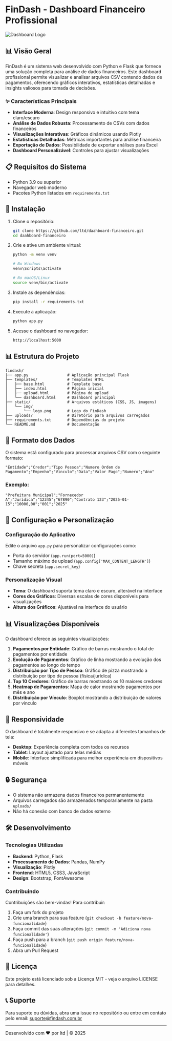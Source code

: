 # FinDash - Dashboard Financeiro Profissional

![Dashboard Logo](https://via.placeholder.com/800x200?text=FinDash+Dashboard+Financeiro)

## 📊 Visão Geral

FinDash é um sistema web desenvolvido com Python e Flask que fornece uma solução completa para análise de dados financeiros. Este dashboard profissional permite visualizar e analisar arquivos CSV contendo dados de pagamentos, oferecendo gráficos interativos, estatísticas detalhadas e insights valiosos para tomada de decisões.

### ✨ Características Principais

- **Interface Moderna**: Design responsivo e intuitivo com tema claro/escuro
- **Análise de Dados Robusta**: Processamento de CSVs com dados financeiros
- **Visualizações Interativas**: Gráficos dinâmicos usando Plotly
- **Estatísticas Detalhadas**: Métricas importantes para análise financeira
- **Exportação de Dados**: Possibilidade de exportar análises para Excel
- **Dashboard Personalizável**: Controles para ajustar visualizações

## 📋 Requisitos do Sistema

- Python 3.9 ou superior
- Navegador web moderno
- Pacotes Python listados em `requirements.txt`

## 🚀 Instalação

1. Clone o repositório:
   ```bash
   git clone https://github.com/ltd/daahboard-financeiro.git
   cd daahboard-financeiro
   ```

2. Crie e ative um ambiente virtual:
   ```bash
   python -m venv venv
   
   # No Windows
   venv\Scripts\activate
   
   # No macOS/Linux
   source venv/bin/activate
   ```

3. Instale as dependências:
   ```bash
   pip install -r requirements.txt
   ```

4. Execute a aplicação:
   ```bash
   python app.py
   ```

5. Acesse o dashboard no navegador:
   ```
   http://localhost:5000
   ```

## 📊 Estrutura do Projeto

```
findash/
├── app.py                 # Aplicação principal Flask
├── templates/             # Templates HTML
│   ├── base.html          # Template base
│   ├── index.html         # Página inicial
│   ├── upload.html        # Página de upload
│   └── dashboard.html     # Dashboard principal
├── static/                # Arquivos estáticos (CSS, JS, imagens)
│   └── img/
│       └── logo.png       # Logo do FinDash
├── uploads/               # Diretório para arquivos carregados
├── requirements.txt       # Dependências do projeto
└── README.md              # Documentação
```

## 📝 Formato dos Dados

O sistema está configurado para processar arquivos CSV com o seguinte formato:

```
"Entidade";"Credor";"Tipo Pessoa";"Numero Ordem de Pagamento";"Empenho";"Vinculo";"Data";"Valor Pago";"Numero";"Ano"
```

### Exemplo:

```
"Prefeitura Municipal";"Fornecedor A";"Jurídica";"12345";"67890";"Contrato 123";"2025-01-15";"10000,00";"001";"2025"
```

## 🔧 Configuração e Personalização

### Configuração do Aplicativo

Edite o arquivo `app.py` para personalizar configurações como:

- Porta do servidor (`app.run(port=5000)`)
- Tamanho máximo de upload (`app.config['MAX_CONTENT_LENGTH']`)
- Chave secreta (`app.secret_key`)

### Personalização Visual

- **Tema**: O dashboard suporta tema claro e escuro, alterável na interface
- **Cores dos Gráficos**: Diversas escalas de cores disponíveis para visualizações
- **Altura dos Gráficos**: Ajustável na interface do usuário

## 📊 Visualizações Disponíveis

O dashboard oferece as seguintes visualizações:

1. **Pagamentos por Entidade**: Gráfico de barras mostrando o total de pagamentos por entidade
2. **Evolução de Pagamentos**: Gráfico de linha mostrando a evolução dos pagamentos ao longo do tempo
3. **Distribuição por Tipo de Pessoa**: Gráfico de pizza mostrando a distribuição por tipo de pessoa (física/jurídica)
4. **Top 10 Credores**: Gráfico de barras mostrando os 10 maiores credores
5. **Heatmap de Pagamentos**: Mapa de calor mostrando pagamentos por mês e ano
6. **Distribuição por Vínculo**: Boxplot mostrando a distribuição de valores por vínculo

## 📱 Responsividade

O dashboard é totalmente responsivo e se adapta a diferentes tamanhos de tela:

- **Desktop**: Experiência completa com todos os recursos
- **Tablet**: Layout ajustado para telas médias
- **Mobile**: Interface simplificada para melhor experiência em dispositivos móveis

## 🔒 Segurança

- O sistema não armazena dados financeiros permanentemente
- Arquivos carregados são armazenados temporariamente na pasta `uploads/`
- Não há conexão com banco de dados externo

## 🛠️ Desenvolvimento

### Tecnologias Utilizadas

- **Backend**: Python, Flask
- **Processamento de Dados**: Pandas, NumPy
- **Visualização**: Plotly
- **Frontend**: HTML5, CSS3, JavaScript
- **Design**: Bootstrap, FontAwesome

### Contribuindo

Contribuições são bem-vindas! Para contribuir:

1. Faça um fork do projeto
2. Crie uma branch para sua feature (`git checkout -b feature/nova-funcionalidade`)
3. Faça commit das suas alterações (`git commit -m 'Adiciona nova funcionalidade'`)
4. Faça push para a branch (`git push origin feature/nova-funcionalidade`)
5. Abra um Pull Request

## 📄 Licença

Este projeto está licenciado sob a Licença MIT - veja o arquivo LICENSE para detalhes.

## 📞 Suporte

Para suporte ou dúvidas, abra uma issue no repositório ou entre em contato pelo email: suporte@findash.com.br

---

Desenvolvido com ❤️ por ltd | © 2025